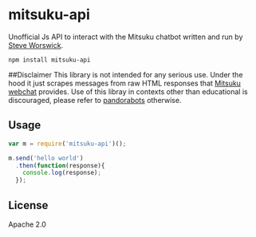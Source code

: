 # mitsuku-api

Unofficial Js API to interact with the Mitsuku chatbot written and run by [Steve Worswick](https://www.chatbots.org/expert/steve_worswick/3067/).

```
npm install mitsuku-api
```

##Disclaimer
This library is not intended for any serious use. Under the hood it just scrapes messages from raw HTML responses that [Mitsuku webchat](http://www.square-bear.co.uk/mitsuku/nfchat.htm) provides. Use of this libray in contexts other than educational is discouraged, please refer to [pandorabots](http://www.pandorabots.com/) otherwise.

## Usage
``` js
var m = require('mitsuku-api')();

m.send('hello world')
  .then(function(response){
    console.log(response);
  });
```

## License
Apache 2.0
